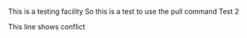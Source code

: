 This is a testing facility
So this is a test to use the pull command
Test 2

This line shows conflict
